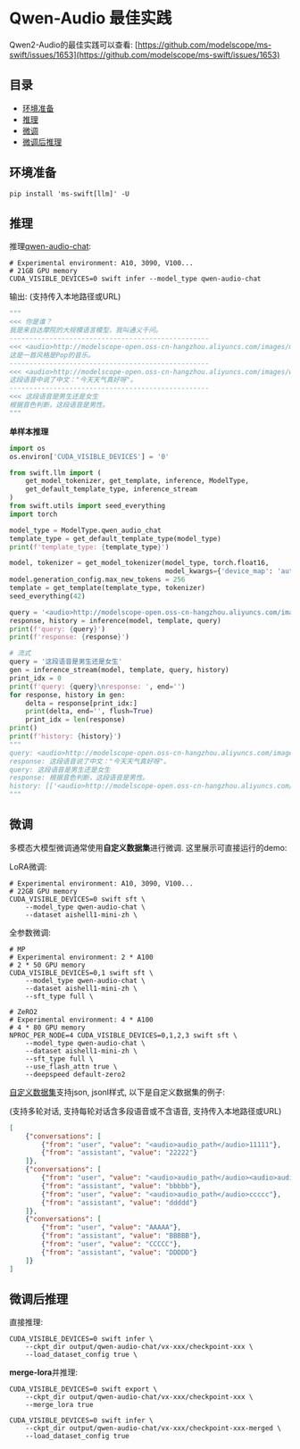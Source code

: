 # Qwen-Audio 最佳实践

Qwen2-Audio的最佳实践可以查看: [https://github.com/modelscope/ms-swift/issues/1653](https://github.com/modelscope/ms-swift/issues/1653)

## 目录
- [环境准备](#环境准备)
- [推理](#推理)
- [微调](#微调)
- [微调后推理](#微调后推理)


## 环境准备
```shell
pip install 'ms-swift[llm]' -U
```

## 推理

推理[qwen-audio-chat](https://modelscope.cn/models/qwen/Qwen-Audio-Chat/summary):
```shell
# Experimental environment: A10, 3090, V100...
# 21GB GPU memory
CUDA_VISIBLE_DEVICES=0 swift infer --model_type qwen-audio-chat
```

输出: (支持传入本地路径或URL)
```python
"""
<<< 你是谁？
我是来自达摩院的大规模语言模型，我叫通义千问。
--------------------------------------------------
<<< <audio>http://modelscope-open.oss-cn-hangzhou.aliyuncs.com/images/music.wav</audio>这是首什么样的音乐
这是一首风格是Pop的音乐。
--------------------------------------------------
<<< <audio>http://modelscope-open.oss-cn-hangzhou.aliyuncs.com/images/weather.wav</audio>这段语音说了什么
这段语音中说了中文："今天天气真好呀"。
--------------------------------------------------
<<< 这段语音是男生还是女生
根据音色判断，这段语音是男性。
"""
```

**单样本推理**

```python
import os
os.environ['CUDA_VISIBLE_DEVICES'] = '0'

from swift.llm import (
    get_model_tokenizer, get_template, inference, ModelType,
    get_default_template_type, inference_stream
)
from swift.utils import seed_everything
import torch

model_type = ModelType.qwen_audio_chat
template_type = get_default_template_type(model_type)
print(f'template_type: {template_type}')

model, tokenizer = get_model_tokenizer(model_type, torch.float16,
                                       model_kwargs={'device_map': 'auto'})
model.generation_config.max_new_tokens = 256
template = get_template(template_type, tokenizer)
seed_everything(42)

query = '<audio>http://modelscope-open.oss-cn-hangzhou.aliyuncs.com/images/weather.wav</audio>这段语音说了什么'
response, history = inference(model, template, query)
print(f'query: {query}')
print(f'response: {response}')

# 流式
query = '这段语音是男生还是女生'
gen = inference_stream(model, template, query, history)
print_idx = 0
print(f'query: {query}\nresponse: ', end='')
for response, history in gen:
    delta = response[print_idx:]
    print(delta, end='', flush=True)
    print_idx = len(response)
print()
print(f'history: {history}')
"""
query: <audio>http://modelscope-open.oss-cn-hangzhou.aliyuncs.com/images/weather.wav</audio>这段语音说了什么
response: 这段语音说了中文："今天天气真好呀"。
query: 这段语音是男生还是女生
response: 根据音色判断，这段语音是男性。
history: [['<audio>http://modelscope-open.oss-cn-hangzhou.aliyuncs.com/images/weather.wav</audio>这段语音说了什么', '这段语音说了中文："今天天气真好呀"。'], ['这段语音是男生还是女生', '根据音色判断，这段语音是男性。']]
"""
```


## 微调
多模态大模型微调通常使用**自定义数据集**进行微调. 这里展示可直接运行的demo:

LoRA微调:

```shell
# Experimental environment: A10, 3090, V100...
# 22GB GPU memory
CUDA_VISIBLE_DEVICES=0 swift sft \
    --model_type qwen-audio-chat \
    --dataset aishell1-mini-zh \
```

全参数微调:
```shell
# MP
# Experimental environment: 2 * A100
# 2 * 50 GPU memory
CUDA_VISIBLE_DEVICES=0,1 swift sft \
    --model_type qwen-audio-chat \
    --dataset aishell1-mini-zh \
    --sft_type full \

# ZeRO2
# Experimental environment: 4 * A100
# 4 * 80 GPU memory
NPROC_PER_NODE=4 CUDA_VISIBLE_DEVICES=0,1,2,3 swift sft \
    --model_type qwen-audio-chat \
    --dataset aishell1-mini-zh \
    --sft_type full \
    --use_flash_attn true \
    --deepspeed default-zero2
```

[自定义数据集](../Instruction/自定义与拓展.md#-推荐命令行参数的形式)支持json, jsonl样式, 以下是自定义数据集的例子:

(支持多轮对话, 支持每轮对话含多段语音或不含语音, 支持传入本地路径或URL)

```json
[
    {"conversations": [
        {"from": "user", "value": "<audio>audio_path</audio>11111"},
        {"from": "assistant", "value": "22222"}
    ]},
    {"conversations": [
        {"from": "user", "value": "<audio>audio_path</audio><audio>audio_path2</audio><audio>audio_path3</audio>aaaaa"},
        {"from": "assistant", "value": "bbbbb"},
        {"from": "user", "value": "<audio>audio_path</audio>ccccc"},
        {"from": "assistant", "value": "ddddd"}
    ]},
    {"conversations": [
        {"from": "user", "value": "AAAAA"},
        {"from": "assistant", "value": "BBBBB"},
        {"from": "user", "value": "CCCCC"},
        {"from": "assistant", "value": "DDDDD"}
    ]}
]
```


## 微调后推理
直接推理:
```shell
CUDA_VISIBLE_DEVICES=0 swift infer \
    --ckpt_dir output/qwen-audio-chat/vx-xxx/checkpoint-xxx \
    --load_dataset_config true \
```

**merge-lora**并推理:
```shell
CUDA_VISIBLE_DEVICES=0 swift export \
    --ckpt_dir output/qwen-audio-chat/vx-xxx/checkpoint-xxx \
    --merge_lora true

CUDA_VISIBLE_DEVICES=0 swift infer \
    --ckpt_dir output/qwen-audio-chat/vx-xxx/checkpoint-xxx-merged \
    --load_dataset_config true
```

